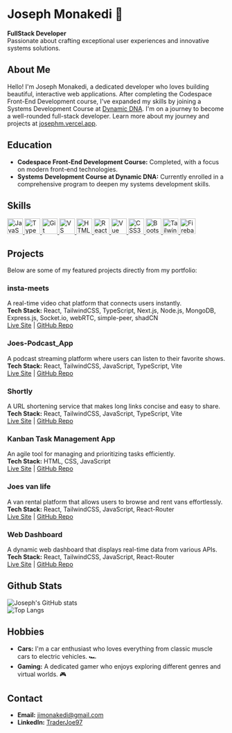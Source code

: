 # Joseph Monakedi 🚀

**FullStack Developer**  
Passionate about crafting exceptional user experiences and innovative systems solutions.

## About Me

Hello! I'm Joseph Monakedi, a dedicated developer who loves building beautiful, interactive web applications. After completing the Codespace Front-End Development course, I've expanded my skills by joining a Systems Development Course at [Dynamic DNA](https://www.dynamicdna.co.za/systems-development-nqf-level-4/). I'm on a journey to become a well-rounded full-stack developer. Learn more about my journey and projects at [josephm.vercel.app](https://josephm.vercel.app).

## Education

- **Codespace Front-End Development Course:** Completed, with a focus on modern front-end technologies.
- **Systems Development Course at Dynamic DNA:** Currently enrolled in a comprehensive program to deepen my systems development skills.

## Skills 
<p align="left">
  <a href="https://developer.mozilla.org/en-US/docs/Web/JavaScript" target="_blank" rel="noreferrer">
    <img src="https://raw.githubusercontent.com/danielcranney/readme-generator/main/public/icons/skills/javascript-colored.svg" width="36" height="36" alt="JavaScript" />
  </a>
  <a href="https://www.typescriptlang.org/" target="_blank" rel="noreferrer">
    <img src="https://raw.githubusercontent.com/danielcranney/readme-generator/main/public/icons/skills/typescript-colored.svg" width="36" height="36" alt="TypeScript" />
  </a>
  <a href="https://git-scm.com/" target="_blank" rel="noreferrer">
    <img src="https://raw.githubusercontent.com/danielcranney/readme-generator/main/public/icons/skills/git-colored.svg" width="36" height="36" alt="Git" />
  </a>
  <a href="https://code.visualstudio.com/" target="_blank" rel="noreferrer">
    <img src="https://raw.githubusercontent.com/danielcranney/readme-generator/main/public/icons/skills/visualstudiocode.svg" width="36" height="36" alt="VS Code" />
  </a>
  <a href="https://developer.mozilla.org/en-US/docs/Glossary/HTML5" target="_blank" rel="noreferrer">
    <img src="https://raw.githubusercontent.com/danielcranney/readme-generator/main/public/icons/skills/html5-colored.svg" width="36" height="36" alt="HTML5" />
  </a>
  <a href="https://reactjs.org/" target="_blank" rel="noreferrer">
    <img src="https://raw.githubusercontent.com/danielcranney/readme-generator/main/public/icons/skills/react-colored.svg" width="36" height="36" alt="React" />
  </a>
  <a href="https://vuejs.org/" target="_blank" rel="noreferrer">
    <img src="https://raw.githubusercontent.com/danielcranney/readme-generator/main/public/icons/skills/vuejs-colored.svg" width="36" height="36" alt="Vue" />
  </a>
  <a href="https://www.w3.org/TR/CSS/#css" target="_blank" rel="noreferrer">
    <img src="https://raw.githubusercontent.com/danielcranney/readme-generator/main/public/icons/skills/css3-colored.svg" width="36" height="36" alt="CSS3" />
  </a>
  <a href="https://getbootstrap.com/" target="_blank" rel="noreferrer">
    <img src="https://raw.githubusercontent.com/danielcranney/readme-generator/main/public/icons/skills/bootstrap-colored.svg" width="36" height="36" alt="Bootstrap" />
  </a>
  <a href="https://tailwindcss.com/" target="_blank" rel="noreferrer">
    <img src="https://raw.githubusercontent.com/danielcranney/readme-generator/main/public/icons/skills/tailwindcss-colored.svg" width="36" height="36" alt="TailwindCSS" />
  </a>
  <a href="https://firebase.google.com/" target="_blank" rel="noreferrer">
    <img src="https://raw.githubusercontent.com/danielcranney/readme-generator/main/public/icons/skills/firebase-colored.svg" width="36" height="36" alt="Firebase" />
  </a>
</p>

## Projects

Below are some of my featured projects directly from my portfolio:

### insta-meets
A real-time video chat platform that connects users instantly.  
**Tech Stack:** React, TailwindCSS, TypeScript, Next.js, Node.js, MongoDB, Express.js, Socket.io, webRTC, simple-peer, shadCN  
[Live Site](https://insta-meets.vercel.app) | [GitHub Repo](https://github.com/TraderJoe97/video_chat_site)

### Joes-Podcast_App
A podcast streaming platform where users can listen to their favorite shows.  
**Tech Stack:** React, TailwindCSS, JavaScript, TypeScript, Vite  
[Live Site](https://joes-podcasts.netlify.app) | [GitHub Repo](https://github.com/TraderJoe97/CS20230347_WFO2407_Group-B_Joseph-Monakedi_DJS11.git)

### Shortly
A URL shortening service that makes long links concise and easy to share.  
**Tech Stack:** React, TailwindCSS, JavaScript, TypeScript, Vite  
[Live Site](https://joes-shortly.netlify.app) | [GitHub Repo](https://github.com/TraderJoe97/url-shortening-api)

### Kanban Task Management App
An agile tool for managing and prioritizing tasks efficiently.  
**Tech Stack:** HTML, CSS, JavaScript  
[Live Site](https://agiletaskmanager.netlify.app) | [GitHub Repo](https://github.com/TraderJoe97/CS20230347_WFO2407_Group-B_Joseph-Monakedi_JSL11.git)

### Joes van life
A van rental platform that allows users to browse and rent vans effortlessly.  
**Tech Stack:** React, TailwindCSS, JavaScript, React-Router  
[Live Site](https://joesvanlife.netlify.app) | [GitHub Repo](https://github.com/TraderJoe97/CS20230347_WFO2407_Group-B_Joseph-Monakedi_DJS08)

### Web Dashboard
A dynamic web dashboard that displays real-time data from various APIs.  
**Tech Stack:** React, TailwindCSS, JavaScript, React-Router  
[Live Site](https://traderjoe97.github.io) | [GitHub Repo](https://github.com/TraderJoe97/Module_09_CS20230347_WFO2407_Group-B_Joseph-Monakedi_JSL09)

## Github Stats

![Joseph's GitHub stats](https://github-readme-stats.vercel.app/api?username=TraderJoe97&show_icons=true&theme=transparent)  
![Top Langs](https://github-readme-stats.vercel.app/api/top-langs/?username=TraderJoe97&layout=donut-vertical)

## Hobbies

* **Cars:** I'm a car enthusiast who loves everything from classic muscle cars to electric vehicles. 🏎️
* **Gaming:** A dedicated gamer who enjoys exploring different genres and virtual worlds. 🎮

## Contact

* **Email:** <jimonakedi@gmail.com>
* **LinkedIn:** [TraderJoe97](https://www.linkedin.com/in/traderjoe97/)
